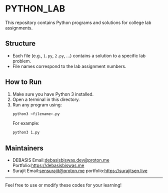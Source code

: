 # PYTHON_LAB

This repository contains Python programs and solutions for college lab assignments.

## Structure
- Each file (e.g., `1.py`, `2.py`, ...) contains a solution to a specific lab problem.
- File names correspond to the lab assignment numbers.

## How to Run
1. Make sure you have Python 3 installed.
2. Open a terminal in this directory.
3. Run any program using:
   ```bash
   python3 <filename>.py
   ```
   For example:
   ```bash
   python3 1.py
   ```

## Maintainers 
- DEBASIS
  Email:debasisbiswas.dev@proton.me
  Portfolio:https://debasisbiswas.me
- Surajit
  Email:sensurajit@proton.me
  portfolio:https://surajitsen.live
---
Feel free to use or modify these codes for your learning!
